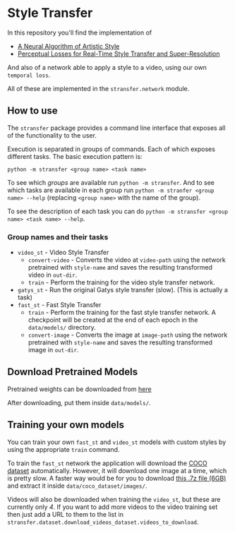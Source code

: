 # Style Transfer

In this repository you'll find the implementation of 

- [A Neural Algorithm of Artistic Style](https://arxiv.org/abs/1508.06576)
- [Perceptual Losses for Real-Time Style Transfer and Super-Resolution](https://arxiv.org/abs/1603.08155)

And also of a network able to apply a style to a video, using our own `temporal loss`.

All of these are implemented in the `stransfer.network` module.

## How to use

The `stransfer` package provides a command line interface that exposes all of the functionality to the user. 

Execution is separated in groups of commands. Each of which exposes different tasks. The basic execution pattern is: 

```
python -m stransfer <group name> <task name>
```

To see which _groups_ are available run `python -m stransfer`. And to see which tasks are available in each group run `python -m stranfer <group name> --help` (replacing `<group name>` with the name of the group). 

To see the description of each task you can do `python -m stransfer <group name> <task name> --help`.

### Group names and their tasks

- `video_st` - Video Style Transfer
    - `convert-video` - Converts the video at `video-path` using the network pretrained with `style-name` and saves the resulting transformed video in `out-dir`.
    - `train` - Perform the training for the video style transfer network.
- `gatys_st` - Run the original Gatys style transfer (slow). (This is actually a task)
- `fast_st` - Fast Style Transfer
    - `train` - Perform the training for the fast style transfer network. A checkpoint will be created at the end of each epoch in the `data/models/` directory.
    - `convert-image` - Converts the image at `image-path` using the network pretrained with `style-name` and saves the resulting transformed image in `out-dir`.

## Download Pretrained Models

Pretrained weights can be downloaded from [here](https://drive.google.com/drive/folders/11lsETWvucCiesEaqs5fK5PaCbNMmOV4w?usp=sharing)

After downloading, put them inside `data/models/`.


## Training your own models

You can train your own `fast_st` and `video_st` models with custom styles by using the 
appropriate `train` command. 

To train the `fast_st` network the application will download the [COCO dataset](http://cocodataset.org/)
automatically. However, it will download one image at a time, which is pretty slow. A faster
way would be for you to download [this .7z file (6GB)](https://drive.google.com/file/d/1mTZGqm9fq8vGjkpNph-fhZXW2Dkt-tsH/view?usp=sharing)
and extract it inside `data/coco_dataset/images/`.

Videos will also be downloaded when training the `video_st`, but these are currently only
_4_. If you want to add more videos to the video training set then just add a URL to them
to the list in `stransfer.dataset.download_videos_dataset.videos_to_download`.

